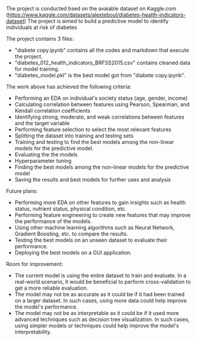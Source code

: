 The project is conducted bsed on the avaiable dataset on Kaggle.com (https://www.kaggle.com/datasets/alexteboul/diabetes-health-indicators-dataset)
The project is aimed to build a predictive model to identify individuals at risk of diabetes

The project contains 3 files:
- "diabete copy.ipynb" contains all the codes and markdown that execute the project.
- "diabetes_012_health_indicators_BRFSS2015.csv" contains cleaned data for model training.
- "diabetes_model.pkl" is the best model got from "diabete copy.ipynb".

The work above has achieved the following criteria:
- Performing an EDA on individual's society status (age, gender, income)
- Calculating correlation between features using Pearson, Spearman, and Kendall correlation coefficients
- Identifying strong, moderate, and weak correlations between features and the target variable
- Performing feature selection to select the most relevant features
- Splitting the dataset into training and testing sets
- Training and testing to find the best models among the non-linear models for the predictive model.
- Evaluating the the models
- Hyperparameter tuning
- Finding the best models among the non-linear models for the predictive model
- Saving the results and best models for further uses and analysis

Future plans:
- Performing more EDA on other features to gain insights such as health status, nutrient status, physical condition, etc.
- Performing feature engineering to create new features that may improve the performance of the models.
- Using other machine learning algorithms such as Neural Network, Gradient Boosting, etc. to compare the results.
- Testing the best models on an unseen dataset to evaluate their performance.
- Deploying the best models on a GUI application.

Room for improvement:
- The current model is using the entire dataset to train and evaluate. In a real-world scenario, it would be beneficial to perform cross-validation to get a more reliable evaluation.
- The model may not be as accurate as it could be if it had been trained on a larger dataset. In such cases, using more data could help improve the model's performance.
- The model may not be as interpretable as it could be if it used more advanced techniques such as decision tree visualization. In such cases, using simpler models or techniques could help improve the model's interpretability.
